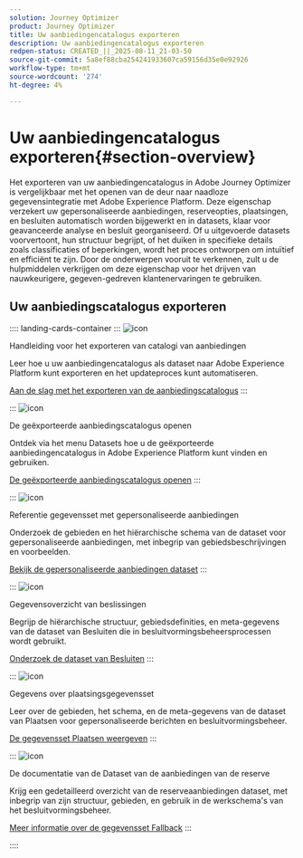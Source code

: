 ```yaml
---
solution: Journey Optimizer
product: Journey Optimizer
title: Uw aanbiedingencatalogus exporteren
description: Uw aanbiedingencatalogus exporteren
redpen-status: CREATED_||_2025-08-11_21-03-50
source-git-commit: 5a8ef88cba254241933607ca59156d35e0e92926
workflow-type: tm+mt
source-wordcount: '274'
ht-degree: 4%

---
```



# Uw aanbiedingencatalogus exporteren{#section-overview}

Het exporteren van uw aanbiedingencatalogus in Adobe Journey Optimizer is vergelijkbaar met het openen van de deur naar naadloze gegevensintegratie met Adobe Experience Platform. Deze eigenschap verzekert uw gepersonaliseerde aanbiedingen, reserveopties, plaatsingen, en besluiten automatisch worden bijgewerkt en in datasets, klaar voor geavanceerde analyse en besluit georganiseerd. Of u uitgevoerde datasets voorvertoont, hun structuur begrijpt, of het duiken in specifieke details zoals classificaties of beperkingen, wordt het proces ontworpen om intuïtief en efficiënt te zijn. Door de onderwerpen vooruit te verkennen, zult u de hulpmiddelen verkrijgen om deze eigenschap voor het drijven van nauwkeurigere, gegeven-gedreven klantenervaringen te gebruiken.

## Uw aanbiedingscatalogus exporteren

:::: landing-cards-container
:::
![icon]( https://cdn.experienceleague.adobe.com/icons/circle-play.svg)

Handleiding voor het exporteren van catalogi van aanbiedingen

Leer hoe u uw aanbiedingencatalogus als dataset naar Adobe Experience Platform kunt exporteren en het updateproces kunt automatiseren.

[Aan de slag met het exporteren van de aanbiedingscatalogus](../using/offers/export-catalog/get-started-export.md)
:::

:::
![icon]( https://cdn.experienceleague.adobe.com/icons/list-check.svg)

De geëxporteerde aanbiedingscatalogus openen

Ontdek via het menu Datasets hoe u de geëxporteerde aanbiedingencatalogus in Adobe Experience Platform kunt vinden en gebruiken.

[De geëxporteerde aanbiedingscatalogus openen](../using/offers/export-catalog/access-dataset.md)
:::

:::
![icon]( https://cdn.experienceleague.adobe.com/icons/code-branch.svg)

Referentie gegevensset met gepersonaliseerde aanbiedingen

Onderzoek de gebieden en het hiërarchische schema van de dataset voor gepersonaliseerde aanbiedingen, met inbegrip van gebiedsbeschrijvingen en voorbeelden.

[Bekijk de gepersonaliseerde aanbiedingen dataset](../using/offers/export-catalog/export-offers.md)
:::

:::
![icon]( https://cdn.experienceleague.adobe.com/icons/code-branch.svg)

Gegevensoverzicht van beslissingen

Begrijp de hiërarchische structuur, gebiedsdefinities, en meta-gegevens van de dataset van Besluiten die in besluitvormingsbeheersprocessen wordt gebruikt.

[Onderzoek de dataset van Besluiten](../using/offers/export-catalog/export-decisions.md)
:::

:::
![icon]( https://cdn.experienceleague.adobe.com/icons/puzzle-piece.svg)

Gegevens over plaatsingsgegevensset

Leer over de gebieden, het schema, en de meta-gegevens van de dataset van Plaatsen voor gepersonaliseerde berichten en besluitvormingsbeheer.

[De gegevensset Plaatsen weergeven](../using/offers/export-catalog/export-placements.md)
:::

:::
![icon]( https://cdn.experienceleague.adobe.com/icons/puzzle-piece.svg)

De documentatie van de Dataset van de aanbiedingen van de reserve

Krijg een gedetailleerd overzicht van de reserveaanbiedingen dataset, met inbegrip van zijn structuur, gebieden, en gebruik in de werkschema&#39;s van het besluitvormingsbeheer.

[Meer informatie over de gegevensset Fallback](../using/offers/export-catalog/export-fallback.md)
:::

::::
